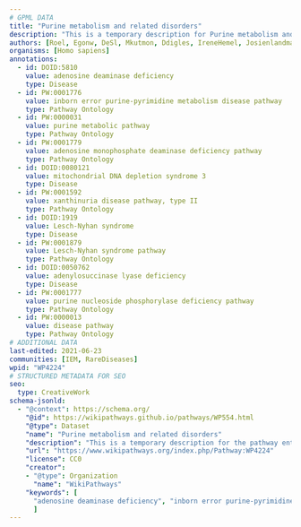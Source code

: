 ```yaml
---
# GPML DATA
title: "Purine metabolism and related disorders"
description: "This is a temporary description for Purine metabolism and related disorders"
authors: [Roel, Egonw, DeSl, Mkutmon, Ddigles, IreneHemel, Josienlandman, Khanspers, MaintBot, Finterly]
organisms: [Homo sapiens]
annotations:
  - id: DOID:5810
    value: adenosine deaminase deficiency
    type: Disease
  - id: PW:0001776
    value: inborn error purine-pyrimidine metabolism disease pathway
    type: Pathway Ontology
  - id: PW:0000031
    value: purine metabolic pathway
    type: Pathway Ontology
  - id: PW:0001779
    value: adenosine monophosphate deaminase deficiency pathway
    type: Pathway Ontology
  - id: DOID:0080121
    value: mitochondrial DNA depletion syndrome 3
    type: Disease
  - id: PW:0001592
    value: xanthinuria disease pathway, type II
    type: Pathway Ontology
  - id: DOID:1919
    value: Lesch-Nyhan syndrome
    type: Disease
  - id: PW:0001879
    value: Lesch-Nyhan syndrome pathway
    type: Pathway Ontology
  - id: DOID:0050762
    value: adenylosuccinase lyase deficiency
    type: Disease
  - id: PW:0001777
    value: purine nucleoside phosphorylase deficiency pathway
    type: Pathway Ontology
  - id: PW:0000013
    value: disease pathway
    type: Pathway Ontology
# ADDITIONAL DATA
last-edited: 2021-06-23
communities: [IEM, RareDiseases]
wpid: "WP4224"
# STRUCTURED METADATA FOR SEO
seo:
  type: CreativeWork
schema-jsonld:
  - "@context": https://schema.org/
    "@id": https://wikipathways.github.io/pathways/WP554.html
    "@type": Dataset
    "name": "Purine metabolism and related disorders"
    "description": "This is a temporary description for the pathway entitled: Purine metabolism and related disorders"
    "url": "https://www.wikipathways.org/index.php/Pathway:WP4224"
    "license": CC0
    "creator":
    - "@type": Organization
      "name": "WikiPathways"
    "keywords": [
      "adenosine deaminase deficiency", "inborn error purine-pyrimidine metabolism disease pathway", "purine metabolic pathway", "adenosine monophosphate deaminase deficiency pathway", "mitochondrial DNA depletion syndrome 3", "xanthinuria disease pathway, type II", "Lesch-Nyhan syndrome", "Lesch-Nyhan syndrome pathway", "adenylosuccinase lyase deficiency", "purine nucleoside phosphorylase deficiency pathway", "disease pathway",
      ]
---
```

